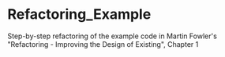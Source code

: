 Refactoring_Example
===================

Step-by-step refactoring of the example code in Martin Fowler's "Refactoring - Improving the Design of Existing", Chapter 1
